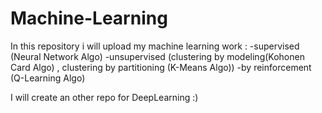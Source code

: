 # Machine-Learning

In this repository i will upload my machine learning work :
    -supervised (Neural Network Algo)
    -unsupervised (clustering by modeling(Kohonen Card Algo) , clustering by partitioning (K-Means Algo))
    -by reinforcement (Q-Learning Algo)

I will create an other repo for DeepLearning :)
